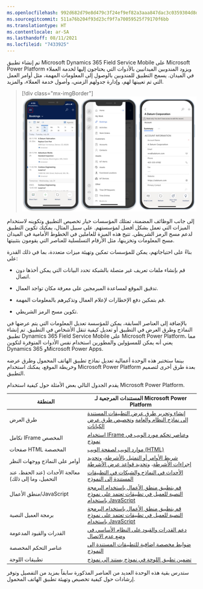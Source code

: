 ```yaml
---
ms.openlocfilehash: 992d682d79e8d479c3f24ef9ef82a3aaa847dac3c0359304d8db1414a035fc27
ms.sourcegitcommit: 511a76b204f93d23cf9f7a70059525f79170f6bb
ms.translationtype: HT
ms.contentlocale: ar-SA
ms.lasthandoff: 08/11/2021
ms.locfileid: "7433925"
---
```

تم إنشاء تطبيق Microsoft Dynamics 365 Field Service ‏Mobile على Microsoft Power Platform ويزود المندوبين الميدانيين بالأدوات التي يحتاجون إليها لخدمة العملاء في الميدان. يسمح التطبيق للمندوبين بالوصول إلى المعلومات المهمة، مثل أوامر العمل التي تم تعيينها لهم، وإدارة جدولهم الزمني، وأصول خدمة العملاء، والمزيد.

> [!div class="mx-imgBorder"]
> [![لقطات شاشة للأجهزة المحمولة للحجوزات ومعلومات موجزة عن الحساب.](../media/bookings-1-01.jpg)](../media/bookings-1-01.jpg#lightbox)

إلى جانب الوظائف المضمنة، تمتلك المؤسسات خيار تخصيص التطبيق وتكوينه لاستخدام الميزات التي تعمل بشكل أفضل لمؤسستهم. على سبيل المثال، يمكنك تكوين التطبيق لدعم مسح الرمز الشريطي. تتيح هذه الميزة للعاملين في الخطوط الأمامية في الميدان مسح المعلومات وتخزينها، مثل الأرقام التسلسلية للعناصر التي يقومون بتثبيتها.

بناءً على احتياجاتهم، يمكن للمؤسسات تمكين وتهيئة ميزات متعددة، بما في ذلك القدرة على:

- قم بإنشاء ملفات تعريف غير متصلة بالشبكة تحدد البيانات التي يمكن أخذها دون اتصال.

- تدقيق الموقع لمساعدة المبرمجين على معرفة مكان تواجد العمال.

- قم بتمكين دفع الإخطارات لإعلام العمال وتذكيرهم بالمعلومات المهمة.

- تكوين مسح الرمز الشريطي.

بالإضافة إلى العناصر السابقة، يمكن للمؤسسة تعديل المعلومات التي يتم عرضها في النماذج وطرق العرض في التطبيق أو تعديل كيفية تنقل الأشخاص في التطبيق. تم إنشاء تطبيق Dynamics 365 Field Service ‏Mobile على Microsoft Power Platform، مما يعني أنه يمكن للمسؤولين والمطورين استخدام نفس الأدوات المتوفرة لتكوين Dynamics 365 وMicrosoft Power Apps.

بينما ستختبر هذه الوحدة أعمالية تعديل نماذج تطبيق الهاتف المحمول وطرق عرضه وخريطة الموقع، يمكنك استخدام Microsoft Power Platform بعدة طرق أخرى لتصميم التطبيق.

يقدم الجدول التالي بعض الأمثلة حول كيفية استخدام Microsoft Power Platform.

| المنطقة | المستندات المرجعية لـ Microsoft Power Platform |
|------|----------------------------------------|
| طرق العرض | [إنشاء وتحرير طرق عرض التطبيقات المستندة إلى نماذج النظام والعامة](/powerapps/maker/model-driven-apps/create-edit-views-app-designer/?azure-portal=true) و[تخصيص طرق عرض الكيانات](/powerapps/developer/model-driven-apps/customize-entity-views/?azure-portal=true) |
| تكامل IFrame المخصص | [استخدام IFrame وعناصر تحكم مورد الويب في نموذج](/powerapps/developer/model-driven-apps/use-iframe-and-web-resource-controls-on-a-form/?azure-portal=true) |
| صفحات HTML المخصصة | [موارد الويب لصفحة الويب (HTML)](/powerapps/developer/model-driven-apps/webpage-html-web-resources/?azure-portal=true) |
| أوامر على النماذج ووجهات النظر | [شريط الأوامر أو التمثيل بالأشرطة](/powerapps/developer/model-driven-apps/command-bar-ribbon-presentation/?azure-portal=true)، و[تحديد إجراءات الأشرطة](/powerapps/developer/model-driven-apps/define-ribbon-actions/?azure-portal=true)، و[تحديد قواعد عرض الأشرطة](/powerapps/developer/model-driven-apps/define-ribbon-display-rules/?azure-portal=true)
| معالجة الأحداث (عند الحفظ، عند التحميل، وما إلى ذلك) | [الأحداث في النماذج والشبكات في التطبيقات المستندة إلى النموذج](/powerapps/developer/model-driven-apps/clientapi/events-forms-grids/?azure-portal=true) |
| منطق الأعمال/JavaScript | [قم بتطبيق منطق الأعمال باستخدام البرمجة النصية للعميل في تطبيقات تعتمد على نموذج باستخدام JavaScript](/powerapps/developer/model-driven-apps/client-scripting/?azure-portal=true) |
| برمجة العميل النصية | [قم بتطبيق منطق الأعمال باستخدام البرمجة النصية للعميل في تطبيقات تعتمد على نموذج باستخدام JavaScript](/powerapps/developer/model-driven-apps/client-scripting/?azure-portal=true) |
| القدرات والقيود المدعومة | [دعم القدرات والقيود على النظام الأساسي في وضع عدم الاتصال](/dynamics365/mobile-app/mobile-offline-capabilities/?azure-portal=true) |
| عناصر التحكم المخصصة | [ضوابط مخصصة إضافية للتطبيقات المستندة إلى النموذج](/powerapps/maker/model-driven-apps/additional-controls-for-dynamics-365-for-phones-and-tablets/?azure-portal=true) |
| تطبيقات اللوحة | [تضمين تطبيق اللوحة في نموذج يستند إلى نموذج](/powerapps/maker/model-driven-apps/embed-canvas-app-in-form/?azure-portal=true) |

ستدرس بقية هذه الوحدة العديد من العناصر المذكورة سابقاً بمزيد من التفصيل وتوفر إرشادات حول كيفية تخصيص وتهيئة تطبيق الهاتف المحمول.
